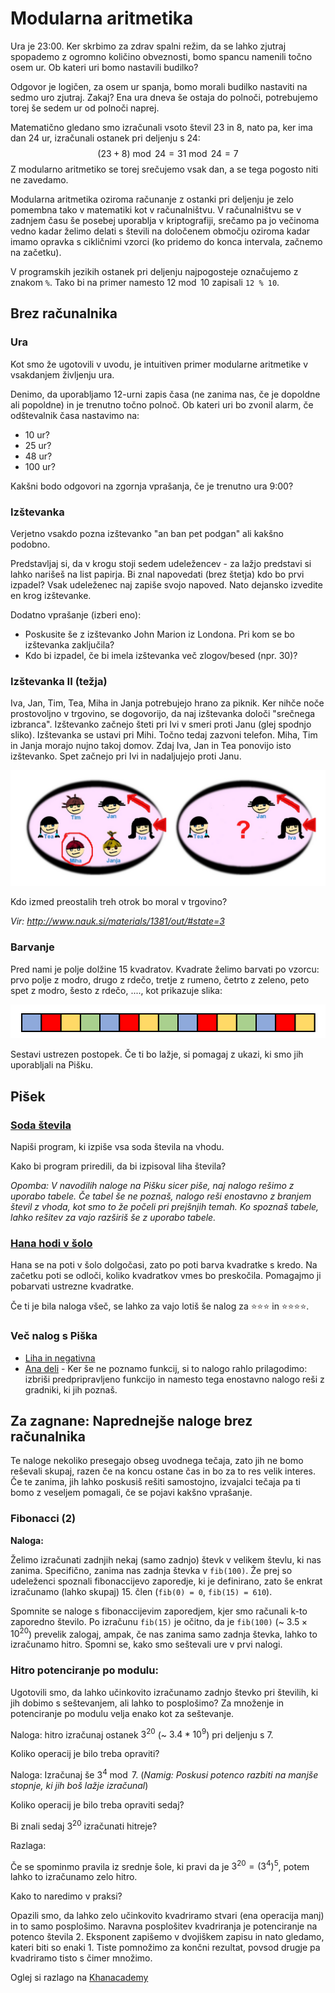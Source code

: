 # Modularna aritmetika

Ura je 23:00. Ker skrbimo za zdrav spalni režim, da se lahko zjutraj spopademo z ogromno količino obveznosti, bomo spancu namenili točno osem ur. Ob kateri uri bomo nastavili budilko?

Odgovor je logičen, za osem ur spanja, bomo morali budilko nastaviti na sedmo uro zjutraj. Zakaj? Ena ura dneva še ostaja do polnoči, potrebujemo torej še sedem ur od polnoči naprej. 

Matematično gledano smo izračunali vsoto števil 23 in 8, nato pa, ker ima dan 24 ur, izračunali ostanek pri deljenju s 24:
$$
(23 + 8) \bmod 24 = 31 \bmod 24 = 7
$$
Z modularno aritmetiko se torej srečujemo vsak dan, a se tega pogosto niti ne zavedamo.

Modularna aritmetika oziroma računanje z ostanki pri deljenju je zelo pomembna tako v matematiki kot v računalništvu.
V računalništvu se v zadnjem času še posebej uporablja v kriptografiji, srečamo pa jo večinoma vedno kadar želimo delati s števili na določenem območju oziroma kadar imamo opravka s cikličnimi vzorci (ko pridemo do konca intervala, začnemo na začetku).

V programskih jezikih ostanek pri deljenju najpogosteje označujemo z znakom `%`. Tako bi na primer namesto $12 \bmod 10$ zapisali `12 % 10`.

## Brez računalnika

### Ura

Kot smo že ugotovili v uvodu, je intuitiven primer modularne aritmetike v vsakdanjem življenju ura. 

Denimo, da uporabljamo 12-urni zapis časa (ne zanima nas, če je dopoldne ali popoldne) in je trenutno točno polnoč. Ob kateri uri bo zvonil alarm, če odštevalnik časa nastavimo na:

* 10 ur? 
* 25 ur?
* 48 ur?
* 100 ur?

Kakšni bodo odgovori na zgornja vprašanja, če je trenutno ura 9:00?


### Izštevanka

Verjetno vsakdo pozna izštevanko "an ban pet podgan" ali kakšno podobno. 

Predstavljaj si, da v krogu stoji sedem udeležencev - za lažjo predstavi si lahko narišeš na list papirja. Bi znal napovedati (brez štetja) kdo bo prvi izpadel? Vsak udeleženec naj zapiše svojo napoved. Nato dejansko izvedite en krog izštevanke.

Dodatno vprašanje (izberi eno):
* Poskusite še z izštevanko John Marion iz Londona. Pri kom se bo izštevanka zaključila?
* Kdo bi izpadel, če bi imela izštevanka več zlogov/besed (npr. 30)? 



### Izštevanka II (težja)

Iva, Jan, Tim, Tea, Miha in Janja potrebujejo hrano za piknik. Ker nihče noče prostovoljno v trgovino, se dogovorijo, da naj izštevanka določi "srečnega izbranca". Izštevanko začnejo šteti pri Ivi v smeri proti Janu (glej spodnjo sliko). Izštevanka se ustavi pri Mihi. Točno tedaj zazvoni telefon. Miha, Tim in Janja morajo nujno takoj domov. Zdaj Iva, Jan in Tea ponovijo isto izštevanko. Spet začnejo pri Ivi in nadaljujejo proti Janu.


![slika](slike/izstevanka.png)

Kdo izmed preostalih treh otrok bo moral v trgovino?


_Vir: http://www.nauk.si/materials/1381/out/#state=3_


### Barvanje

Pred nami je polje dolžine 15 kvadratov. Kvadrate želimo barvati po vzorcu: prvo polje z modro, drugo z rdečo, tretje z rumeno, četrto z zeleno, peto spet z modro, šesto z rdečo, ...., kot prikazuje slika:

![pobarvano polje](slike/pobarvano_polje.png)

Sestavi ustrezen postopek. Če ti bo lažje, si pomagaj z ukazi, ki smo jih uporabljali na Pišku.

## Pišek
### [Soda števila](https://pisek.acm.si/contents/4907-1335524310189622543-111084607483962723-1674365692897792648-8239749173422368/)

Napiši program, ki izpiše vsa soda števila na vhodu.

Kako bi program priredili, da bi izpisoval liha števila?

_Opomba: V navodilih naloge na Pišku sicer piše, naj nalogo rešimo z uporabo tabele. Če tabel še ne poznaš, nalogo reši enostavno z branjem števil z vhoda, kot smo to že počeli pri prejšnjih temah. Ko spoznaš tabele, lahko rešitev za vajo razširiš še z uporabo tabele._


### [Hana hodi v šolo](https://pisek.acm.si/contents/4907-319805995281415931-481416162117402159-1958275130846188552/)

Hana se na poti v šolo dolgočasi, zato po poti barva kvadratke s kredo. Na začetku poti se odloči, koliko kvadratkov vmes bo preskočila. Pomagajmo ji pobarvati ustrezne kvadratke.

Če ti je bila naloga všeč, se lahko za vajo lotiš še nalog za ⭐⭐⭐ in ⭐⭐⭐⭐.

### Več nalog s Piška

* [Liha in negativna](https://pisek.acm.si/contents/4907-1335524310189622543-111084607483962723-1674365692897792648-180136988822293284/)
* [Ana deli](https://pisek.acm.si/contents/4907-1335524310189622543-111084607483962723-1618958160109896487-14671061452315435/) - Ker še ne poznamo funkcij, si to nalogo rahlo prilagodimo: izbriši predpripravljeno funkcijo in namesto tega enostavno nalogo reši z gradniki, ki jih poznaš.

## Za zagnane: Naprednejše naloge brez računalnika

Te naloge nekoliko presegajo obseg uvodnega tečaja, zato jih ne bomo reševali skupaj, razen če na koncu ostane čas in bo za to res velik interes. Če te zanima, jih lahko poskusiš rešiti samostojno, izvajalci tečaja pa ti bomo z veseljem pomagali, če se pojavi kakšno vprašanje.

### Fibonacci (2)

**Naloga:**

Želimo izračunati zadnjih nekaj (samo zadnjo) števk v velikem števlu, ki nas zanima.
Specifično, zanima nas zadnja števka v `fib(100)`.
Že prej so udeleženci spoznali fibonaccijevo zaporedje, ki je definirano, zato še enkrat izračunamo (lahko skupaj) 15. člen (`fib(0) = 0`, `fib(15) = 610`).

Spomnite se naloge s fibonaccijevim zaporedjem, kjer smo računali k-to zaporedno število.
Po izračunu `fib(15)` je očitno, da je `fib(100)` (~ $3.5 \times 10^{20}$) prevelik zalogaj, ampak, če nas zanima samo zadnja števka, lahko to izračunamo hitro. Spomni se, kako smo seštevali ure v prvi nalogi.

### Hitro potenciranje po modulu: 

Ugotovili smo, da lahko učinkovito izračunamo zadnjo števko pri številih, ki jih dobimo s seštevanjem, ali lahko to posplošimo?
Za množenje in potenciranje po modulu velja enako kot za seštevanje.


Naloga: hitro izračunaj ostanek $3^{20}$ (~ $3.4 * 10^9$) pri deljenju s 7.

Koliko operacij je bilo treba opraviti?

Naloga: Izračunaj še $3^4 \bmod 7$. (_Namig: Poskusi potenco razbiti na manjše stopnje, ki jih boš lažje izračunal_)

Koliko operacij je bilo treba opraviti sedaj?

Bi znali sedaj $3^{20}$ izračunati hitreje?

Razlaga: 

Če se spominmo pravila iz srednje šole, ki pravi da je $3^{20} = (3^4)^5$, potem lahko to izračunamo zelo hitro.

Kako to naredimo v praksi?

Opazili smo, da lahko zelo učinkovito kvadriramo stvari (ena operacija manj) in to samo posplošimo. Naravna posplošitev kvadriranja je potenciranje na potenco števila 2.
Eksponent zapišemo v dvojiškem zapisu in nato gledamo, kateri biti so enaki 1.
Tiste pomnožimo za končni rezultat, povsod drugje pa kvadriramo tisto s čimer množimo.

Oglej si razlago na [Khanacademy](https://www.khanacademy.org/computing/computer-science/cryptography/modarithmetic/a/fast-modular-exponentiation)